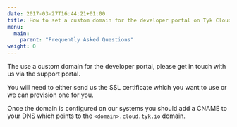```yaml
---
date: 2017-03-27T16:44:21+01:00
title: How to set a custom domain for the developer portal on Tyk Cloud or Hybrid
menu:
  main:
    parent: "Frequently Asked Questions"
weight: 0 
---
```


The use a custom domain for the developer portal, please get in touch with us via the support portal.

You will need to either send us the SSL certificate which you want to use or we can provision one for you.

Once the domain is configured on our systems you should add a CNAME to your DNS which points to the `<domain>.cloud.tyk.io` domain.